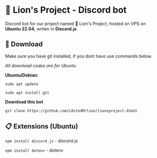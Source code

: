 # 🦁 Lion's Project - Discord bot

Discord bot for our project named 🦁 Lion's Project, hosted on VPS on **Ubuntu 22.04**, writen in **Discord.js** 

## 💾 Download
Make sure you have git installed, if you dont have use commands below. 

*All download codes are for Ubuntu*

**Ubuntu/Debian:**

`sudo apt update`

`sudo apt install git`

**Download this bot**

`git clone https://github.com/L0stedMrlion/lionsproject-dsbot`

## 📋 Extensions (Ubuntu)

`npm install discord.js` - discord.js

`npm install dotenv` - dotenv

